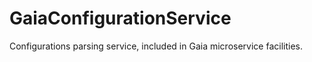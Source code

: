 # GaiaConfigurationService
Configurations parsing service, included in Gaia microservice facilities.

